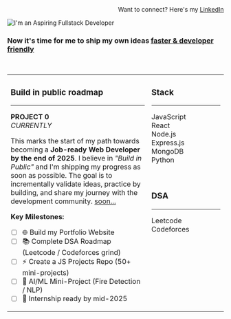 <div align="right">
Want to connect? Here's my <a href="https://linkedin.com/in/YOUR_LINKEDIN">LinkedIn</a>
</div>

<p align="left">
  <img src="https://readme-typing-svg.herokuapp.com?font=Fira+Code&weight=600&size=40&duration=4000&pause=1000&color=F7F7F7&background=00000000&width=600&lines=I'm+an+%3C_Aspiring%2FFullstack%2FDeveloper_%3E" alt="I'm an Aspiring Fullstack Developer" />
</p>

<h3 align="left">Now it's time for me to ship my own ideas <a href="https://github.com/YOUR_USERNAME">faster & developer friendly</a></h3>

<br>

<table>
<tr>
<td valign="top" width="65%">

### Build in public roadmap
---
**PROJECT 0** <br>
*CURRENTLY*

This marks the start of my path towards becoming a **Job-ready Web Developer by the end of 2025**. I believe in *"Build in Public"* and I'm shipping my progress as soon as possible. The goal is to incrementally validate ideas, practice by building, and share my journey with the development community. [soon...](https://github.com/YOUR_USERNAME)

**Key Milestones:**
- [ ] 🌐 Build my Portfolio Website
- [ ] 📚 Complete DSA Roadmap (Leetcode / Codeforces grind)
- [ ] ⚡ Create a JS Projects Repo (50+ mini-projects)
- [ ] 🤖 AI/ML Mini-Project (Fire Detection / NLP)
- [ ] 💼 Internship ready by mid-2025

</td>
<td valign="top" width="35%">

### Stack
---
JavaScript <br>
React <br>
Node.js <br>
Express.js <br>
MongoDB <br>
Python

<br>

### DSA
---
Leetcode <br>
Codeforces

</td>
</tr>
</table>
